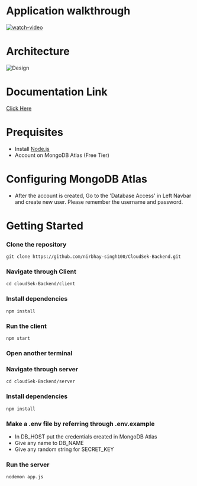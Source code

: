 # Application walkthrough
[![watch-video](https://cdn.loom.com/sessions/thumbnails/caaafd2ac1ed41c783a69845340fbec3-with-play.gif)](https://www.loom.com/share/caaafd2ac1ed41c783a69845340fbec3?sid=d5e5e2a2-16af-4c14-b0ce-2334f2115656)


# Architecture
![Design](https://github.com/nirbhay-singh100/CloudSek-Backend/assets/112863228/89be74bd-142d-4df3-b0c2-09b377188049)

# Documentation Link
[Click Here ](https://documenter.getpostman.com/view/30888392/2sA3e1AA2t)

# Prequisites
- Install [Node.js](https://nodejs.org/en)
- Account on MongoDB Atlas (Free Tier)

# Configuring MongoDB Atlas
- After the account is created, Go to the 'Database Access' in Left Navbar and create new user. Please remember the username and password.

# Getting Started
### Clone the repository
```
git clone https://github.com/nirbhay-singh100/CloudSek-Backend.git
```
### Navigate through Client
```
cd cloudSek-Backend/client
```

### Install dependencies
```
npm install
```

### Run the client
```
npm start
```

### Open another terminal
### Navigate through server
```
cd cloudSek-Backend/server
```
### Install dependencies
```
npm install
```
### Make a .env file by referring through .env.example
   - In DB_HOST put the credentials created in MongoDB Atlas
   - Give any name to DB_NAME
   - Give any random string for SECRET_KEY
### Run the server
```
nodemon app.js
```




  

